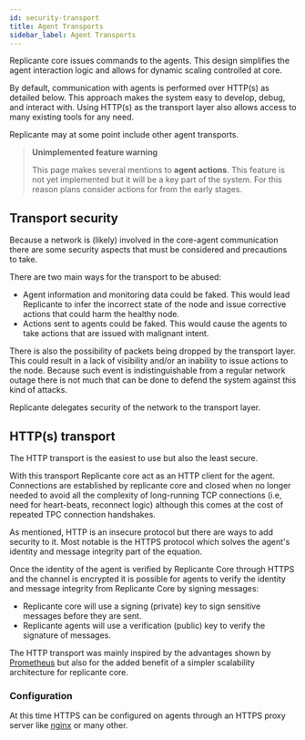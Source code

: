 ```yaml
---
id: security-transport
title: Agent Transports
sidebar_label: Agent Transports
---
```


Replicante core issues commands to the agents.
This design simplifies the agent interaction logic and allows for dynamic scaling controlled at core.

By default, communication with agents is performed over HTTP(s) as detailed below.
This approach makes the system easy to develop, debug, and interact with.
Using HTTP(s) as the transport layer also allows access to many existing tools for any need.

Replicante may at some point include other agent transports.


<blockquote class="warning">

**Unimplemented feature warning**

This page makes several mentions to **agent actions**.
This feature is not yet implemented but it will be a key part of the system.
For this reason plans consider actions for from the early stages.

</blockquote>


## Transport security
Because a network is (likely) involved in the core-agent communication there are
some security aspects that must be considered and precautions to take.

There are two main ways for the transport to be abused:

  * Agent information and monitoring data could be faked.
    This would lead Replicante to infer the incorrect state of the node and issue corrective
    actions that could harm the healthy node.
  * Actions sent to agents could be faked.
    This would cause the agents to take actions that are issued with malignant intent.

There is also the possibility of packets being dropped by the transport layer.
This could result in a lack of visibility and/or an inability to issue actions to the node.
Because such event is indistinguishable from a regular network outage there is not much
that can be done to defend the system against this kind of attacks.

Replicante delegates security of the network to the transport layer.


## HTTP(s) transport
The HTTP transport is the easiest to use but also the least secure.

With this transport Replicante core act as an HTTP client for the agent.
Connections are established by replicante core and closed when no longer needed to avoid all
the complexity of long-running TCP connections (i.e, need for heart-beats, reconnect logic)
although this comes at the cost of repeated TPC connection handshakes.

As mentioned, HTTP is an insecure protocol but there are ways to add security to it.
Most notable is the HTTPS protocol which solves the agent's identity and message
integrity part of the equation.

Once the identity of the agent is verified by Replicante Core through HTTPS and the
channel is encrypted it is possible for agents to verify the identity and message
integrity from Replicante Core by signing messages:

  * Replicante core will use a signing (private) key to sign sensitive messages before they are sent.
  * Replicante agents will use a verification (public) key to verify the signature of messages.

The HTTP transport was mainly inspired by the advantages shown by
[Prometheus](https://prometheus.io/docs/introduction/faq/#why-do-you-pull-rather-than-push?)
but also for the added benefit of a simpler scalability architecture for replicante core.


### Configuration
At this time HTTPS can be configured on agents through an HTTPS proxy server like
[nginx](https://www.nginx.com/) or many other.

